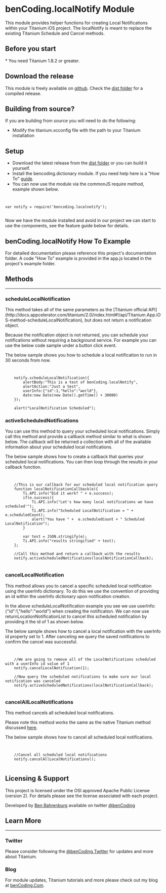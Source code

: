 <h1>benCoding.localNotify Module</h1>

This module provides helper functions for creating Local Notifications within your Titanium iOS project. The localNotify is meant to replace the existing Titanium Schedule and Cancel methods.

<h2>Before you start</h2>
* You need Titanium 1.8.2 or greater. 

<h2>Download the release</h2>

This module is freely available on [github](https://github.com/benbahrenburg/LocalNotify/). Check the [dist folder](https://github.com/benbahrenburg/LocalNotify/tree/master/dist) for a compiled release.

<h2>Building from source?</h2>

If you are building from source you will need to do the following:
* Modify the titanium.xcconfig file with the path to your Titanium installation

<h2>Setup</h2>

* Download the latest release from the [dist folder](https://github.com/benbahrenburg/LocalNotify/tree/master/dist)  or you can build it yourself.
* Install the bencoding.dictionary module. If you need help here is a "How To" [guide](https://wiki.appcelerator.org/display/guides/Configuring+Apps+to+Use+Modules). 
* You can now use the module via the commonJS require method, example shown below.

<pre><code>

var notify = require('bencoding.localnotify');

</code></pre>

Now we have the module installed and avoid in our project we can start to use the components, see the feature guide below for details.

<h2>benCoding.localNotify How To Example</h2>

For detailed documentation please reference this project's documentation folder.
A code "How To" example is provided in the app.js located in the project's example folder.

<h2>Methods</h2>
<hr />

<h3>scheduleLocalNotification</h3>
This method takes all of the same parameters as the [Titanium official API](http://docs.appcelerator.com/titanium/2.0/index.html#!/api/Titanium.App.iOS-method-scheduleLocalNotification), but does not return a notification object. 

Because the notification object is not returned, you can schedule your notifications without requiring a background service.  For example you can use the below code sample under a button click event. 

The below sample shows you how to schedule a local notification to run in 30 seconds from now.
<pre><code>

	notify.scheduleLocalNotification({
		alertBody:"This is a test of benCoding.localNotify",
		alertAction:"Just a test",
		userInfo:{"id":1,"hello":"world"},
		date:new Date(new Date().getTime() + 30000) 
	});

	alert("LocalNotification Scheduled");
</code></pre>

<h3>activeScheduledNotifications</h3>
You can use this method to query your scheduled local notifications.  Simply call this method and provide a callback method similar to what is shown below.  The callback will be returned a collection with all of the available information about your scheduled local notifications.

The below sample shows how to create a callback that queries your scheduled local notifications. You can then loop through the results in your callback function.
<pre><code>

	//This is our callback for our scheduled local notification query
	function localNotificationCallback(e){
		Ti.API.info("Did it work? " + e.success);
		if(e.success){
			Ti.API.info("Let's how many local notifications we have scheduled'");
			Ti.API.info("Scheduled LocalNotification = " + e.scheduledCount);	
			alert("You have " +  e.scheduledCount + " Scheduled LocalNotification");
		}	

		var test = JSON.stringify(e);
		Ti.API.info("results stringified" + test);
	};

	//Call this method and return a callback with the results
	notify.activeScheduledNotifications(localNotificationCallback);

</code></pre>

<h3>cancelLocalNotification</h3>
This method allows you to cancel a specific scheduled local notification using the userInfo dictionary.  To do this we use the convention of providing an id within the userInfo dictionary upon notification creation.

In the above scheduleLocalNotification example you see we use userInfo:{"id":1,"hello":"world"} when creating the notification.  We can now use returnLocationNotificationList to cancel this scheduled notification by providing it the id of 1 as shown below.

The below sample shows how to cancel a local notification with the userInfo id property set to 1.  After canceling we query the saved notifications to confirm the cancel was successful.

<pre><code>

	//We are going to remove all of the LocalNotifications scheduled with a userInfo id value of 1
	notify.cancelLocalNotification(1);
	
	//Now query the scheduled notifications to make sure our local notification was canceled
	notify.activeScheduledNotifications(localNotificationCallback);

</code></pre>

<h3>cancelAllLocalNotifications</h3>
This method cancels all scheduled local notifications. 

Please note this method works the same as the native Titanium method discussed [here](http://docs.appcelerator.com/titanium/2.0/index.html#!/api/Titanium.App.iOS-method-scheduleLocalNotification).

The below sample shows how to cancel all scheduled local notifications.
<pre><code>

	//Cancel all scheduled local notifications
	notify.cancelAllLocalNotifications();

</code></pre>

<h2>Licensing & Support</h2>

This project is licensed under the OSI approved Apache Public License (version 2). For details please see the license associated with each project.

Developed by [Ben Bahrenburg](http://bahrenburgs.com) available on twitter [@benCoding](http://twitter.com/benCoding)

<h2>Learn More</h2>
<hr />
<h3>Twitter</h3>

Please consider following the [@benCoding Twitter](http://www.twitter.com/benCoding) for updates 
and more about Titanium.

<h3>Blog</h3>

For module updates, Titanium tutorials and more please check out my blog at [benCoding.Com](http://benCoding.com). 
